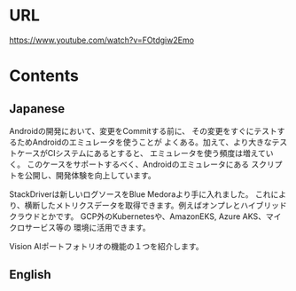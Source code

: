 # URL
https://www.youtube.com/watch?v=FOtdgiw2Emo

# Contents
## Japanese
Androidの開発において、変更をCommitする前に、
その変更をすぐにテストするためAndroidのエミュレータを使うことが
よくある。加えて、より大きなテストケースがCIシステムにあるとすると、
エミュレータを使う頻度は増えていく。
このケースをサポートするべく、Androidのエミュレータにある
スクリプトを公開し、開発体験を向上しています。

StackDriverは新しいログソースをBlue Medoraより手に入れました。
これにより、横断したメトリクスデータを取得できます。例えばオンプレとハイブリッドクラウドとかです。
GCP外のKubernetesや、AmazonEKS, Azure AKS、マイクロサービス等の
環境に活用できます。

Vision AIポートフォトリオの機能の１つを紹介します。
## English
